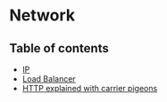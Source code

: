 # Network

## Table of contents

- [IP](internet_protocols.md)
- [Load Balancer](load_balancer.md)
- [HTTP explained with carrier pigeons](https-explained-with-carrier-pigeons.md)
